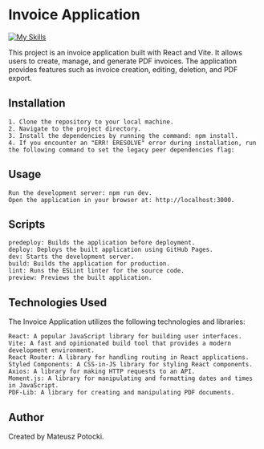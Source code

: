 # Invoice Application

[![My Skills](https://skillicons.dev/icons?i=react,vite,styledcomponents,js,html,css&theme=dark)](https://skillicons.dev)

This project is an invoice application built with React and Vite. It allows users to create, manage, and generate PDF invoices. The application provides features such as invoice creation, editing, deletion, and PDF export.

## Installation

    1. Clone the repository to your local machine.
    2. Navigate to the project directory.
    3. Install the dependencies by running the command: npm install.
    4. If you encounter an "ERR! ERESOLVE" error during installation, run the following command to set the legacy peer dependencies flag:

## Usage

    Run the development server: npm run dev.
    Open the application in your browser at: http://localhost:3000.

## Scripts

    predeploy: Builds the application before deployment.
    deploy: Deploys the built application using GitHub Pages.
    dev: Starts the development server.
    build: Builds the application for production.
    lint: Runs the ESLint linter for the source code.
    preview: Previews the built application.

## Technologies Used

The Invoice Application utilizes the following technologies and libraries:

    React: A popular JavaScript library for building user interfaces.
    Vite: A fast and opinionated build tool that provides a modern development environment.
    React Router: A library for handling routing in React applications.
    Styled Components: A CSS-in-JS library for styling React components.
    Axios: A library for making HTTP requests to an API.
    Moment.js: A library for manipulating and formatting dates and times in JavaScript.
    PDF-Lib: A library for creating and manipulating PDF documents.
    
## Author

Created by Mateusz Potocki.
